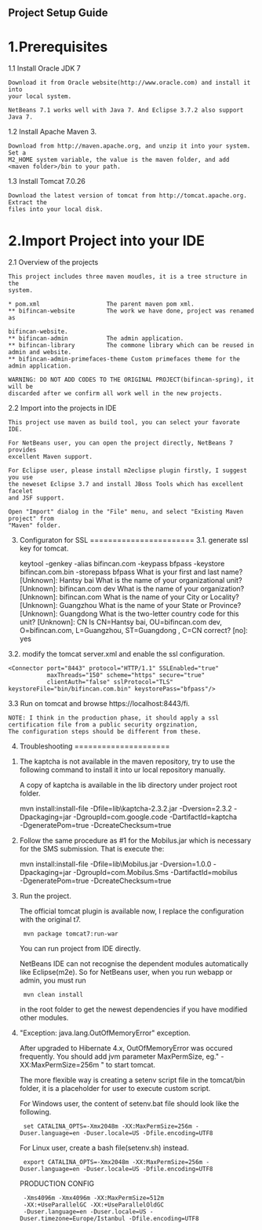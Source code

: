 Project Setup Guide
-------------------

1.Prerequisites
=================

1.1 Install Oracle JDK 7 

    Download it from Oracle website(http://www.oracle.com) and install it into 
    your local system.

    NetBeans 7.1 works well with Java 7. And Eclipse 3.7.2 also support Java 7.

1.2 Install Apache Maven 3. 

    Download from http://maven.apache.org, and unzip it into your system. Set a
    M2_HOME system variable, the value is the maven folder, and add  
    <maven folder>/bin to your path.

1.3 Install Tomcat 7.0.26

    Download the latest version of tomcat from http://tomcat.apache.org. Extract the
    files into your local disk.


2.Import Project into your IDE
==============================

2.1 Overview of the projects

    This project includes three maven moudles, it is a tree structure in the
    system.

    * pom.xml 					The parent maven pom xml.
    ** bifincan-website 		The work we have done, project was renamed as 
                                                                    bifincan-website.
    ** bifincan-admin 			The admin application.
    ** bifincan-library 		The commone library which can be reused in admin and website.
    ** bifincan-admin-primefaces-theme Custom primefaces theme for the admin application.

    WARNING: DO NOT ADD CODES TO THE ORIGINAL PROJECT(bifincan-spring), it will be 
    discarded after we confirm all work well in the new projects.

2.2 Import into the projects in IDE

    This project use maven as build tool, you can select your favorate IDE.

    For NetBeans user, you can open the project directly, NetBeans 7 provides
    excellent Maven support.

    For Eclipse user, please install m2eclipse plugin firstly, I suggest you use 
    the neweset Eclipse 3.7 and install JBoss Tools which has excellent facelet 
    and JSF support. 

    Open "Import" dialog in the "File" menu, and select "Existing Maven project" from
    "Maven" folder.

3. Configuraton for SSL
=======================
3.1. generate ssl key for tomcat.

   keytool -genkey -alias bifincan.com -keypass	bfpass  -keystore bifincan.com.bin -storepass bfpass
   What is your first and last name?
	  [Unknown]:  Hantsy bai
   What is the name of your organizational unit?
	  [Unknown]:  bifincan.com dev
   What is the name of your organization?
	  [Unknown]:  bifincan.com
   What is the name of your City or Locality?
	  [Unknown]:  Guangzhou
   What is the name of your State or Province?
	  [Unknown]:  Guangdong
   What is the two-letter country code for this unit?
	  [Unknown]:  CN
   Is CN=Hantsy bai, OU=bifincan.com dev, O=bifincan.com, L=Guangzhou, ST=Guangdong
	, C=CN correct?
	  [no]:  yes

3.2. modify the tomcat server.xml and enable the ssl configuration.
   
    <Connector port="8443" protocol="HTTP/1.1" SSLEnabled="true"
               maxThreads="150" scheme="https" secure="true"
               clientAuth="false" sslProtocol="TLS" keystoreFile="bin/bifincan.com.bin" keystorePass="bfpass"/>

3.3 Run on tomcat and browse https://localhost:8443/fi. 

    NOTE: I think in the production phase, it should apply a ssl certification file from a public security orgzination, 
    The configuration steps should be different from these.


4. Troubleshooting
=====================

1) The kaptcha is not available in the maven repository, try to use the following 
   command to install it into ur local repository manually.
   
   A copy of kaptcha is available in the lib directory under project root folder.

   mvn install:install-file -Dfile=lib\kaptcha-2.3.2.jar -Dversion=2.3.2 
		-Dpackaging=jar -DgroupId=com.google.code -DartifactId=kaptcha  
		-DgeneratePom=true -DcreateChecksum=true
		
2) Follow the same procedure as #1 for the Mobilus.jar which is necessary for the SMS submission. That is execute the:

   mvn install:install-file -Dfile=lib\Mobilus.jar -Dversion=1.0.0 
		-Dpackaging=jar -DgroupId=com.Mobilus.Sms -DartifactId=mobilus  
		-DgeneratePom=true -DcreateChecksum=true	
		
3) Run the project.

    The official tomcat plugin is available now, I replace the configuration with the
    original t7.
    
        mvn package tomcat7:run-war

    You can run project from IDE directly. 
    
    NetBeans IDE can not recognise the dependent modules automatically like 
    Eclipse(m2e). So for NetBeans user, when you run webapp or admin, you must run 
    
        mvn clean install 
        
    in the root folder to get the newest dependencies if you have modified other
    modules.


4) "Exception: java.lang.OutOfMemoryError" exception.

    After upgraded to Hibernate 4.x, OutOfMemoryError was occured frequently. You should add
    jvm parameter MaxPermSize, eg." -XX:MaxPermSize=256m " to start tomcat.

    The more flexible way is creating a setenv script file in the tomcat/bin folder, it is 
    a placeholder for user to execute custom script.

    For Windows user, the content of setenv.bat file should look like the following.

        set CATALINA_OPTS=-Xmx2048m -XX:MaxPermSize=256m -Duser.language=en -Duser.locale=US -Dfile.encoding=UTF8

    For Linux user, create a bash file(setenv.sh) instead.

        export CATALINA_OPTS=-Xmx2048m -XX:MaxPermSize=256m -Duser.language=en -Duser.locale=US -Dfile.encoding=UTF8

    PRODUCTION CONFIG

        -Xms4096m -Xmx4096m -XX:MaxPermSize=512m
        -XX:+UseParallelGC -XX:+UseParallelOldGC
        -Duser.language=en -Duser.locale=US -Duser.timezone=Europe/Istanbul -Dfile.encoding=UTF8




